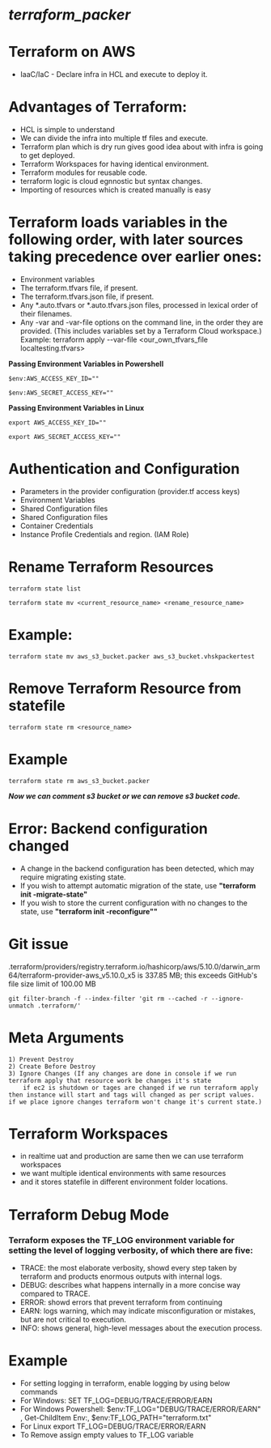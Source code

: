 # **_terraform_packer_**


# Terraform on AWS

- IaaC/IaC - Declare infra in HCL and execute to deploy it.

# Advantages of Terraform:

- HCL is simple to understand
- We can divide the infra into multiple tf files and execute.
- Terraform plan which is dry run gives good idea about with infra is going to get deployed.
- Terraform Workspaces for having identical environment.
- Terraform modules for reusable code.
-  terraform logic is cloud egnnostic but syntax changes.
- Importing of resources which is created manually is easy

# Terraform loads variables in the following order, with later sources taking precedence over earlier ones:
- Environment variables
- The terraform.tfvars file, if present.
- The terraform.tfvars.json file, if present.
- Any *.auto.tfvars or *.auto.tfvars.json files, processed in lexical order of their filenames.
- Any -var and -var-file options on the command line, in the order they are provided. (This includes variables set by a Terraform Cloud workspace.) Example: terraform apply --var-file <our_own_tfvars_file localtesting.tfvars>


**Passing Environment Variables in Powershell**

    $env:AWS_ACCESS_KEY_ID=""

    $env:AWS_SECRET_ACCESS_KEY=""

**Passing Environment Variables in Linux**

    export AWS_ACCESS_KEY_ID=""

    export AWS_SECRET_ACCESS_KEY=""

# Authentication and Configuration

- Parameters in the provider configuration (provider.tf access keys)
- Environment Variables
- Shared Configuration files 
- Shared Configuration files
- Container Credentials
- Instance Profile Credentials and region. (IAM Role)

# Rename Terraform Resources
    terraform state list

    terraform state mv <current_resource_name> <rename_resource_name>

# Example:

    terraform state mv aws_s3_bucket.packer aws_s3_bucket.vhskpackertest

# Remove Terraform Resource from statefile
    terraform state rm <resource_name>

# Example
    terraform state rm aws_s3_bucket.packer

**_Now we can comment s3 bucket or we can remove s3 bucket code._**


# Error: Backend configuration changed

- A change in the backend configuration has been detected, which may require migrating existing state.
- If you wish to attempt automatic migration of the state, use **"terraform init -migrate-state"**
- If you wish to store the current configuration with no changes to the state, use **"terraform init -reconfigure""**

# Git issue

.terraform/providers/registry.terraform.io/hashicorp/aws/5.10.0/darwin_arm64/terraform-provider-aws_v5.10.0_x5 is 337.85 MB; this exceeds GitHub's file size limit of 100.00 MB

    git filter-branch -f --index-filter 'git rm --cached -r --ignore-unmatch .terraform/'

#  Meta Arguments
    1) Prevent Destroy
    2) Create Before Destroy
    3) Ignore Changes (If any changes are done in console if we run terraform apply that resource work be changes it's state
        if ec2 is shutdown or tages are changed if we run terraform apply then instance will start and tags will changed as per script values. if we place ignore changes terraform won't change it's current state.)

# Terraform Workspaces

- in realtime uat and production are same then we can use terraform workspaces
- we want multiple identical environments with same resources
- and it stores statefile in different environment folder locations.

# Terraform Debug Mode

### Terraform exposes the TF_LOG environment variable for setting the level of logging verbosity, of which there are five:
- TRACE: the most elaborate verbosity, showd every step taken by terraform and products enormous outputs with internal logs.
- DEBUG: describes what happens internally in a more concise way compared to TRACE.
- ERROR: showd errors that prevent terraform from continuing
- EARN: logs warning, which may indicate misconfiguration or mistakes, but are not critical to execution.
- INFO: shows general, high-level messages about the execution process.

# Example
 - For setting logging in terraform, enable logging by using below commands
 - For Windows:
        SET TF_LOG=DEBUG/TRACE/ERROR/EARN
 - For Windows Powershell:
        $env:TF_LOG="DEBUG/TRACE/ERROR/EARN" , Get-ChildItem Env:,
        $env:TF_LOG_PATH="terraform.txt"
 - For Linux
        export TF_LOG=DEBUG/TRACE/ERROR/EARN
- To Remove assign empty values to TF_LOG variable